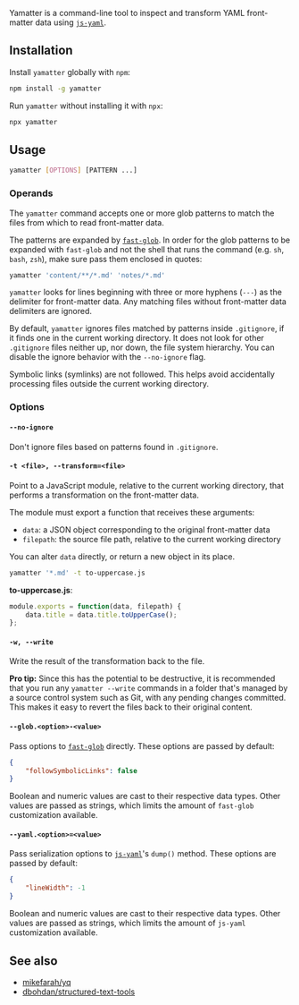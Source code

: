 Yamatter is a command-line tool to inspect and transform YAML front-matter data  using [`js-yaml`](https://github.com/nodeca/js-yaml).

## Installation

Install `yamatter` globally with `npm`:

```bash
npm install -g yamatter
```

Run `yamatter` without installing it with `npx`:

```bash
npx yamatter
```

## Usage

```bash
yamatter [OPTIONS] [PATTERN ...]
```

### Operands

The `yamatter` command accepts one or more glob patterns to match the files from which to read front-matter data. 

The patterns are expanded by [`fast-glob`](https://github.com/mrmlnc/fast-glob). In order for the glob patterns to be expanded with `fast-glob` and not the shell that runs the command (e.g. `sh`, `bash`, `zsh`), make sure pass them enclosed in quotes:

```bash
yamatter 'content/**/*.md' 'notes/*.md'
```

`yamatter` looks for lines beginning with three or more hyphens (`---`) as the delimiter for front-matter data. Any matching files without front-matter data delimiters are ignored. 

By default, `yamatter` ignores files matched by patterns inside `.gitignore`, if it finds one in the current working directory. It does not look for other `.gitignore` files neither up, nor down, the file system hierarchy. You can disable the ignore behavior with the `--no-ignore` flag.

Symbolic links (symlinks) are not followed. This helps avoid accidentally processing files outside the current working directory.

### Options

#### `--no-ignore`

Don't ignore files based on patterns found in `.gitignore`.

#### `-t <file>, --transform=<file>`

Point to a JavaScript module, relative to the current working directory, that performs a transformation on the front-matter data. 

The module must export a function that receives these arguments:

* `data`: a JSON object corresponding to the original front-matter data
* `filepath`: the source file path, relative to the current working directory

You can alter `data` directly, or return a new object in its place.

```bash
yamatter '*.md' -t to-uppercase.js
```

__to-uppercase.js__:

```js
module.exports = function(data, filepath) {
	data.title = data.title.toUpperCase();
};
```

#### `-w, --write`

Write the result of the transformation back to the file.

__Pro tip:__ Since this has the potential to be destructive, it is recommended that you run any `yamatter --write` commands in a folder that's managed by a source control system such as Git, with any pending changes committed. This makes it easy to revert the files back to their original content.

#### `--glob.<option>-<value>`

Pass options to [`fast-glob`](https://github.com/mrmlnc/fast-glob) directly. These options are passed by default:

```json
{
	"followSymbolicLinks": false
}
```

Boolean and numeric values are cast to their respective data types. Other values are passed as strings, which limits the amount of `fast-glob` customization available.

#### `--yaml.<option>=<value>`

Pass serialization options to [`js-yaml`](https://github.com/nodeca/js-yaml)'s `dump()` method. These options are passed by default:

```json
{
	"lineWidth": -1
}
```

Boolean and numeric values are cast to their respective data types. Other values are passed as strings, which limits the amount of `js-yaml` customization available.

## See also

* [mikefarah/yq](https://github.com/mikefarah/yq)
* [dbohdan/structured-text-tools](https://github.com/dbohdan/structured-text-tools)